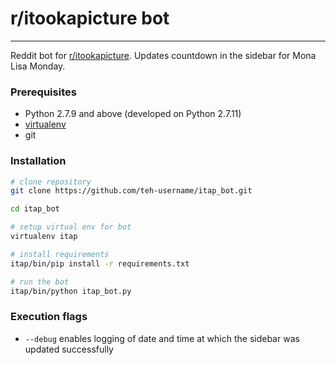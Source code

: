 # r/itookapicture bot

---

Reddit bot for [r/itookapicture](https://www.reddit.com/r/itookapicture). Updates countdown in the sidebar for Mona Lisa Monday.

### Prerequisites
* Python 2.7.9 and above (developed on Python 2.7.11)
* [virtualenv](https://virtualenv.pypa.io/en/latest/installation.html)
* git


### Installation
```bash
# clone repository
git clone https://github.com/teh-username/itap_bot.git

cd itap_bot

# setup virtual env for bot
virtualenv itap

# install requirements
itap/bin/pip install -r requirements.txt

# run the bot
itap/bin/python itap_bot.py
```


### Execution flags
* `--debug` enables logging of date and time at which the sidebar was updated successfully
